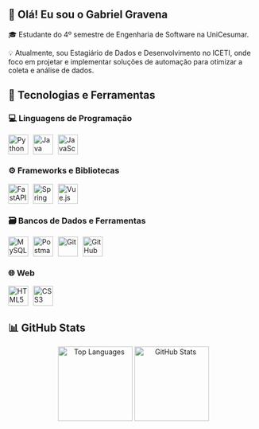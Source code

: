 ## 👋 Olá! Eu sou o Gabriel Gravena
🎓 Estudante do 4º semestre de Engenharia de Software na UniCesumar.

💡 Atualmente, sou Estagiário de Dados e Desenvolvimento no ICETI, onde foco em projetar e implementar soluções de automação para otimizar a coleta e análise de dados.

## 🧠 Tecnologias e Ferramentas
### 💻 Linguagens de Programação
<div style="display: flex; gap: 10px;"> 
<img src="https://cdn.jsdelivr.net/gh/devicons/devicon@latest/icons/python/python-original.svg" title="Python" alt="Python" width="40px"/> 
<img src="https://cdn.jsdelivr.net/gh/devicons/devicon@latest/icons/java/java-original.svg" title="Java" alt="Java" width="40px"/> 
<img src="https://cdn.jsdelivr.net/gh/devicons/devicon@latest/icons/javascript/javascript-original.svg" title="JavaScript" alt="JavaScript" width="40px"/> 
</div>

### ⚙️ Frameworks e Bibliotecas
<div style="display: flex; gap: 10px;"> 
<img src="https://cdn.jsdelivr.net/gh/devicons/devicon@latest/icons/fastapi/fastapi-original.svg" title="FastAPI" alt="FastAPI" width="40px"/> 
<img src="https://cdn.jsdelivr.net/gh/devicons/devicon@latest/icons/spring/spring-original.svg" title="Spring Boot" alt="Spring Boot" width="40px"/> 
<img src="https://cdn.jsdelivr.net/gh/devicons/devicon@latest/icons/vuejs/vuejs-original.svg" title="Vue.js" alt="Vue.js" width="40px"/> 
</div>

### 🗃️ Bancos de Dados e Ferramentas
<div style="display: flex; align-items: center; gap: 10px;"> 
<img src="https://cdn.jsdelivr.net/gh/devicons/devicon@latest/icons/mysql/mysql-original.svg" title="MySQL" alt="MySQL" width="40px"/> 
<img src="https://cdn.jsdelivr.net/gh/devicons/devicon@latest/icons/postman/postman-original.svg" title="Postman" alt="Postman" width="40px"/> 
<img src="https://cdn.jsdelivr.net/gh/devicons/devicon@latest/icons/git/git-original.svg" title="Git" alt="Git" width="40px"/> 
<img src="https://cdn.jsdelivr.net/gh/devicons/devicon@latest/icons/github/github-original.svg" title="GitHub" alt="GitHub" width="40px"/>
</div>

### 🌐 Web
<div style="display: flex; gap: 10px;"> 
<img src="https://cdn.jsdelivr.net/gh/devicons/devicon@latest/icons/html5/html5-original.svg" title="HTML5" alt="HTML5" width="40px"/> 
<img src="https://cdn.jsdelivr.net/gh/devicons/devicon@latest/icons/css3/css3-original.svg" title="CSS3" alt="CSS3" width="40px"/> 
</div>

## 📊 GitHub Stats
<div align="center">
<img src="https://github-readme-stats.vercel.app/api/top-langs/?username=Gabriel-Gravena&layout=compact&langs_count=10&title_color=ff6347&text_color=ffffff&bg_color=2e2e2e" alt="Top Languages" height="150"/>
<img src="https://github-readme-stats.vercel.app/api?username=Gabriel-Gravena&show_icons=true&theme=tokyonight&hide=stars&rank_icon=github" alt="GitHub Stats" height="150"/>
</div>
